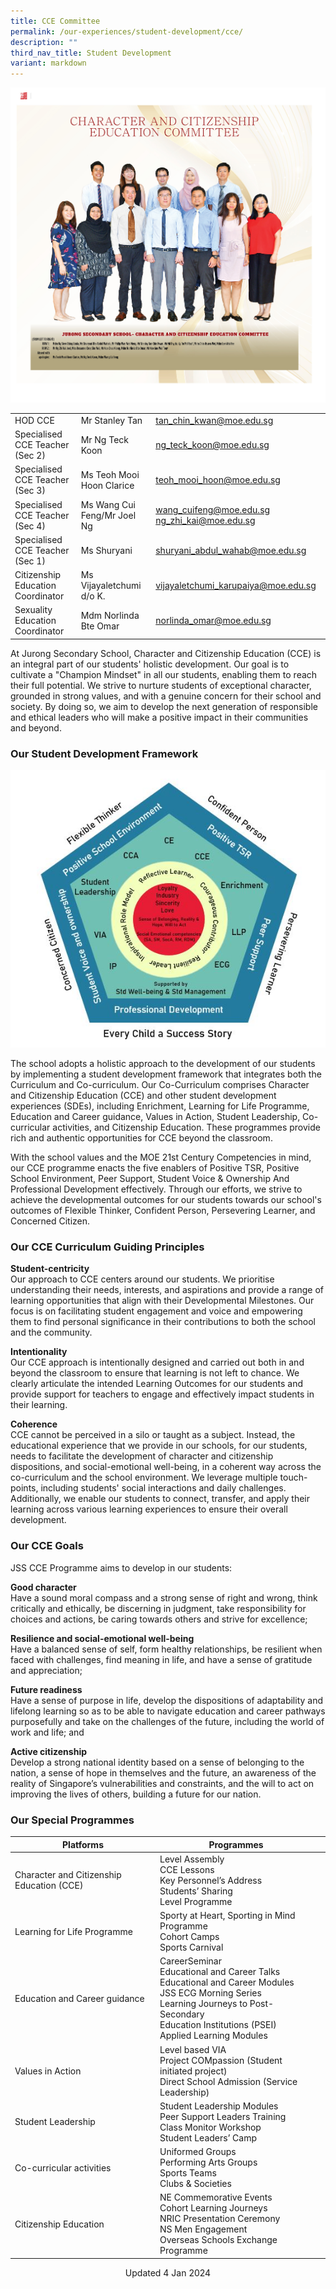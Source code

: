 ```yaml
---
title: CCE Committee
permalink: /our-experiences/student-development/cce/
description: ""
third_nav_title: Student Development
variant: markdown
---
```

![Character and Citizenship Education Committee 2023](/images/staff11.jpg)

|  |  |  |
| -------- | -------- | -------- |
|HOD CCE  | Mr Stanley Tan   | [tan_chin_kwan@moe.edu.sg](tan_chin_kwan@moe.edu.sg)    |
|Specialised CCE Teacher (Sec 2)  | Mr Ng Teck Koon	 | [ng_teck_koon@moe.edu.sg](ng_teck_koon@moe.edu.sg) |
|Specialised CCE Teacher (Sec 3)  | Ms Teoh Mooi Hoon Clarice   | [teoh_mooi_hoon@moe.edu.sg](teoh_mooi_hoon@moe.edu.sg) |
|Specialised CCE Teacher (Sec 4)  | Ms Wang Cui Feng/Mr Joel Ng   | [wang_cuifeng@moe.edu.sg](wang_cuifeng@moe.edu.sg) [ng_zhi_kai@moe.edu.sg](ng_zhi_kai@moe.edu.sg) |
|Specialised CCE Teacher (Sec 1) | Ms Shuryani   |[shuryani_abdul_wahab@moe.edu.sg](shuryani_abdul_wahab@moe.edu.sg)   |
|Citizenship Education Coordinator|Ms Vijayaletchumi d/o K.|[vijayaletchumi_karupaiya@moe.edu.sg](vijayaletchumi_karupaiya@moe.edu.sg)|
|Sexuality Education Coordinator|Mdm Norlinda Bte Omar|[norlinda_omar@moe.edu.sg](norlinda_omar@moe.edu.sg)|

At Jurong Secondary School, Character and Citizenship Education (CCE) is an integral part of our students' holistic development. Our goal is to cultivate a "Champion Mindset" in all our students, enabling them to reach their full potential. We strive to nurture students of exceptional character, grounded in strong values, and with a genuine concern for their school and society. By doing so, we aim to develop the next generation of responsible and ethical leaders who will make a positive impact in their communities and beyond.

### Our Student Development Framework

![](/images/JS_Student%20Development%20Framework%202020.jpg)

The school adopts a holistic approach to the development of our students by implementing a student development framework that integrates both the Curriculum and Co-curriculum. Our Co-Curriculum comprises Character and Citizenship Education (CCE) and other student development experiences (SDEs), including Enrichment, Learning for Life Programme, Education and Career guidance, Values in Action, Student Leadership, Co-curricular activities, and Citizenship Education. These programmes provide rich and authentic opportunities for CCE beyond the classroom.

With the school values and the MOE 21st Century Competencies in mind, our CCE programme enacts the five enablers of Positive TSR, Positive School Environment, Peer Support, Student Voice &amp; Ownership And Professional Development effectively. Through our efforts, we strive to achieve the developmental outcomes for our students towards our school's outcomes of Flexible Thinker, Confident Person, Persevering Learner, and Concerned Citizen.

### Our CCE Curriculum Guiding Principles
**Student-centricity**<br>
Our approach to CCE centers around our students. We prioritise understanding their needs, interests, and aspirations and provide a range of learning opportunities that align with their Developmental Milestones. Our focus is on facilitating student engagement and voice and empowering them to find personal significance in their contributions to both the school and the community.

**Intentionality**<br>
Our CCE approach is intentionally designed and carried out both in and beyond the classroom to ensure that learning is not left to chance. We clearly articulate the intended Learning Outcomes for our students and provide support for teachers to engage and effectively impact students in their learning.

**Coherence**<br>
CCE cannot be perceived in a silo or taught as a subject. Instead, the educational experience that we provide in our schools, for our students, needs to facilitate the development of character and citizenship dispositions, and social-emotional well-being, in a coherent way across the co-curriculum and the school environment. We leverage multiple touch-points, including students' social interactions and daily challenges. Additionally, we enable our students to connect, transfer, and apply their learning across various learning experiences to ensure their overall development.

### Our CCE Goals 
JSS CCE Programme aims to develop in our students:

**Good character**<br>
Have a sound moral compass and a strong sense of right and wrong, think critically and ethically, be discerning in judgment, take responsibility for choices and actions, be caring towards others and strive for excellence;

**Resilience and social-emotional well-being**<br>
Have a balanced sense of self, form healthy relationships, be resilient when faced with challenges, find meaning in life, and have a sense of gratitude and appreciation;

**Future readiness**<br>
Have a sense of purpose in life, develop the dispositions of adaptability and lifelong learning so as to be able to navigate education and career pathways purposefully and take on the challenges of the future, including the world of work and life; and

**Active citizenship**<br>
Develop a strong national identity based on a sense of belonging to the nation, a sense of hope in themselves and the future, an awareness of the reality of Singapore’s vulnerabilities and constraints, and the will to act on improving the lives of others, building a future for our nation.

### Our Special Programmes



| Platforms | Programmes|  |
| -------- | -------- | ------|
| Character and Citizenship Education (CCE)     | Level Assembly<br>CCE Lessons<br>Key Personnel’s Address <br>Students’ Sharing<br>Level Programme
|Learning for Life Programme|Sporty at Heart, Sporting in Mind Programme<br>Cohort Camps<br>Sports Carnival||
|Education and Career guidance|CareerSeminar<br>Educational and Career Talks<br>Educational and Career Modules<br> JSS ECG Morning Series <br>Learning Journeys to Post-Secondary<br> Education Institutions (PSEI)<br>Applied Learning Modules ||
|Values in Action|Level based VIA <br>Project COMpassion (Student initiated project)<br>Direct School Admission (Service Leadership) |||
|Student Leadership|Student Leadership Modules<br>Peer Support Leaders Training <br>Class Monitor Workshop<br>Student Leaders’ Camp ||
|Co-curricular activities|Uniformed Groups<br> Performing Arts Groups<br> Sports Teams<br> Clubs &amp; Societies|||
|Citizenship Education|NE Commemorative Events<br>Cohort Learning Journeys<br>NRIC Presentation Ceremony<br>NS Men Engagement <br>Overseas Schools Exchange Programme||

<center> Updated 4 Jan 2024 </center>
